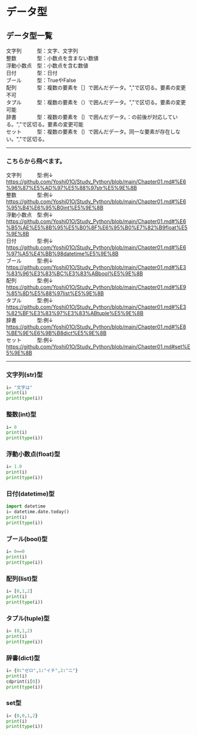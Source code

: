 # データ型
## データ型一覧
文字列　　　型：文字、文字列<br>
整数　　　　型：小数点を含まない数値<br>
浮動小数点　型：小数点を含む数値<br>
日付　　　　型：日付<br>
ブール　　　型：TrueやFalse<br>
配列　　　　型：複数の要素を［］で囲んだデータ。","で区切る。要素の変更不可<br>
タプル　　　型：複数の要素を（）で囲んだデータ。","で区切る。要素の変更可能<br>
辞書　　　　型：複数の要素を｛｝で囲んだデータ。：の前後が対応している。","で区切る。要素の変更可能<br>
セット　　　型：複数の要素を｛｝で囲んだデータ。同一な要素が存在しない。","で区切る。<br>

---

### こちらから飛べます。
文字列　　　型:例↓<br>
https://github.com/Yoshi01O/Study_Python/blob/main/Chapter01.md#%E6%96%87%E5%AD%97%E5%88%97str%E5%9E%8B<br>
整数　　　　型:例↓<br>
https://github.com/Yoshi01O/Study_Python/blob/main/Chapter01.md#%E6%95%B4%E6%95%B0int%E5%9E%8B<br>
浮動小数点　型:例↓<br>
https://github.com/Yoshi01O/Study_Python/blob/main/Chapter01.md#%E6%B5%AE%E5%8B%95%E5%B0%8F%E6%95%B0%E7%82%B9float%E5%9E%8B<br>
日付　　　　型:例↓<br>
https://github.com/Yoshi01O/Study_Python/blob/main/Chapter01.md#%E6%97%A5%E4%BB%98datetime%E5%9E%8B<br>
ブール　　　型:例↓<br>
https://github.com/Yoshi01O/Study_Python/blob/main/Chapter01.md#%E3%83%96%E3%83%BC%E3%83%ABbool%E5%9E%8B<br>
配列　　　　型:例↓<br>
https://github.com/Yoshi01O/Study_Python/blob/main/Chapter01.md#%E9%85%8D%E5%88%97list%E5%9E%8B<br>
タプル　　　型:例↓<br>
https://github.com/Yoshi01O/Study_Python/blob/main/Chapter01.md#%E3%82%BF%E3%83%97%E3%83%ABtuple%E5%9E%8B<br>
辞書　　　　型:例↓<br>
https://github.com/Yoshi01O/Study_Python/blob/main/Chapter01.md#%E8%BE%9E%E6%9B%B8dict%E5%9E%8B<br>
セット　　　型:例↓<br>
https://github.com/Yoshi01O/Study_Python/blob/main/Chapter01.md#set%E5%9E%8B<br>

---

### 文字列(str)型
```Python
i= "文字は"
print(i)
print(type(i))          
```
### 整数(int)型
```Python
i= 0
print(i)
print(type(i))          
```
### 浮動小数点(float)型
```Python
i= 1.0
print(i)
print(type(i))          
```
### 日付(datetime)型
```Python
import datetime
i= datetime.date.today()
print(i)
print(type(i))
```
### ブール(bool)型
```Python
i= 0==0 
print(i)
print(type(i))
```
### 配列(list)型
```Python
i= [0,1,2]
print(i)
print(type(i))
```
### タプル(tuple)型
```Python
i= (0,1,2)
print(i)
print(type(i))
```
### 辞書(dict)型
```Python
i= {0:"ゼロ",1:"イチ",2:"ニ"}
print(i)
cdprint(i[0])
print(type(i))
```
### set型
```Python
i= {0,0,1,2}
print(i)
print(type(i))
```

